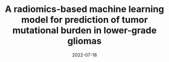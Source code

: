 ---
title: A radiomics-based machine learning model for prediction of tumor mutational burden in lower-grade gliomas
collection: publications
permalink: /publication/2022-07-18-LGG-TMB
date: 2022-07-18
venue: 'Cancers'
paperurl: 'https://doi.org/10.3390/cancers14143492'
citation: 'Lam L.H.T., Chu N.T., Tran T.O., Do D.T., & <b>Le N.Q.K.</b> (2022). A radiomics-based machine learning model for prediction of tumor mutational burden in lower-grade gliomas. <i>Cancers</i>, 14(14), 3492.'
---